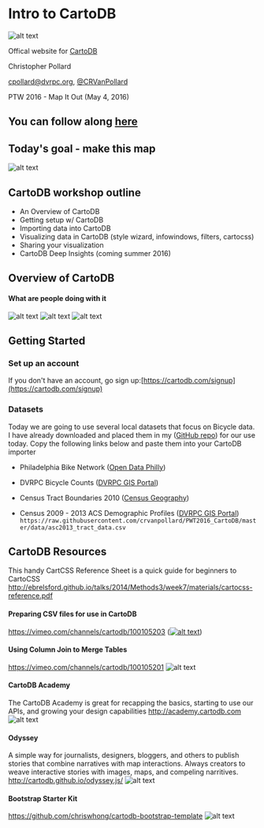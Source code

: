 # Intro to CartoDB
![alt text](https://raw.githubusercontent.com/crvanpollard/PWT2016_CartoDB/master/img/cartodb.png)

Offical website for [CartoDB](https://cartodb.com)

Christopher Pollard

cpollard@dvrpc.org, [@CRVanPollard ](https://twitter.com/CRVanPollard)

PTW 2016 - Map It Out (May 4, 2016)

You can follow along [here](https://github.com/crvanpollard/PWT2016_CartoDB)
---
## Today's goal - make this map
![alt text](https://raw.githubusercontent.com/crvanpollard/PWT2016_CartoDB/master/img/todaysmap.png)

## CartoDB workshop outline
- An Overview of CartoDB
- Getting setup w/ CartoDB
- Importing data into CartoDB
- Visualizing data in CartoDB (style wizard, infowindows, filters, cartocss)
- Sharing your visualization
- CartoDB Deep Insights (coming summer 2016)

## Overview of CartoDB
#### What are people doing with it
![alt text](https://raw.githubusercontent.com/crvanpollard/PWT2016_CartoDB/master/img/sunrise.gif)
![alt text](https://raw.githubusercontent.com/crvanpollard/PWT2016_CartoDB/master/img/nycairbnb.png)
![alt text](https://raw.githubusercontent.com/crvanpollard/PWT2016_CartoDB/master/img/marktwain.png)
## Getting Started

### Set up an account
If you don't have an account, go sign up:[https://cartodb.com/signup](https://cartodb.com/signup)  

### Datasets
Today we are going to use several local datasets that focus on Bicycle data.
I have already downloaded and placed them in my ([GitHub repo](https://github.com/crvanpollard/PWT2016_CartoDB/tree/master/data)) for our use today. Copy the following links below and paste them into your CartoDB importer

- Philadelphia Bike Network ([Open Data Philly](https://www.opendataphilly.org/dataset/bike-network))

- DVRPC Bicycle Counts ([DVRPC GIS Portal](http://dvrpc.dvrpcgis.opendata.arcgis.com/datasets/f8cf3245754c4b79a89a04a5d278a450_0))

- Census Tract Boundaries 2010 ([Census Geography](https://www.census.gov/geo/maps-data/data/tiger-line.html))

- Census 2009 - 2013 ACS Demographic Profiles ([DVRPC GIS Portal](http://dvrpc.dvrpcgis.opendata.arcgis.com/datasets/beb54980293b4c0fa5312f0eb8ffbb1f_0))
`https://raw.githubusercontent.com/crvanpollard/PWT2016_CartoDB/master/data/asc2013_tract_data.csv`

## CartoDB Resources
This handy CartCSS Reference Sheet is a quick guide for beginners to CartoCSS
http://ebrelsford.github.io/talks/2014/Methods3/week7/materials/cartocss-reference.pdf

#### Preparing CSV files for use in CartoDB
https://vimeo.com/channels/cartodb/100105203
([![alt text](https://raw.githubusercontent.com/crvanpollard/PWT2016_CartoDB/master/img/csv.png)](https://vimeo.com/channels/cartodb/100105203))

#### Using Column Join to Merge Tables
https://vimeo.com/channels/cartodb/100105201
![alt text](https://raw.githubusercontent.com/crvanpollard/PWT2016_CartoDB/master/img/merge.png)

#### CartoDB Academy
The CartoDB Academy is great for recapping the basics, starting to use our APIs, and growing your design capabilities
http://academy.cartodb.com
![alt text](https://raw.githubusercontent.com/crvanpollard/PWT2016_CartoDB/master/img/mapacademy.png)

#### Odyssey
A simple way for journalists, designers, bloggers, and others to publish stories that combine narratives with map interactions. Always creators to weave interactive stories with images, maps, and compeling narritives.
http://cartodb.github.io/odyssey.js/
![alt text](https://raw.githubusercontent.com/crvanpollard/PWT2016_CartoDB/master/img/odyssey.png)

#### Bootstrap Starter Kit
https://github.com/chriswhong/cartodb-bootstrap-template
![alt text](https://raw.githubusercontent.com/crvanpollard/PWT2016_CartoDB/master/img/starterkit.png)
